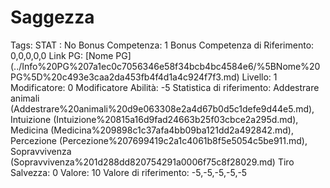 # Saggezza

Tags: STAT
: No
Bonus Competenza: 1
Bonus Competenza di Riferimento: 0,0,0,0,0
Link PG: [Nome PG] (../Info%20PG%207a1ec0c7056346e58f34bcb4bc4584e6/%5BNome%20PG%5D%20c493e3caa2da453fb4f4d1a4c924f7f3.md)
Livello: 1
Modificatore: 0
Modificatore  Abilità: -5
Statistica di riferimento: Addestrare animali (Addestrare%20animali%20d9e063308e2a4d67b0d5c1defe9d44e5.md), Intuizione (Intuizione%20815a16d9fad24663b25f03cbce2a295d.md), Medicina (Medicina%209898c1c37afa4bb09ba121dd2a492842.md), Percezione (Percezione%207699419c2a1c4061b8f5e5054c5be911.md), Sopravvivenza (Sopravvivenza%201d288dd820754291a0006f75c8f28029.md)
Tiro Salvezza: 0
Valore: 10
Valore di riferimento: -5,-5,-5,-5,-5